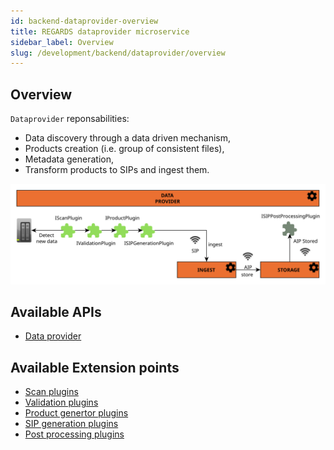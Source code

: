 ```yaml
---
id: backend-dataprovider-overview
title: REGARDS dataprovider microservice
sidebar_label: Overview
slug: /development/backend/dataprovider/overview
---
```



## Overview

`Dataprovider` reponsabilities:

* Data discovery through a data driven mechanism,
* Products creation (i.e. group of consistent files),
* Metadata generation,
* Transform products to SIPs and ingest them.

![Data provider plugins](/schemas/microservices/dataprovider.svg)

## Available APIs

* [Data provider](api)

## Available Extension points

* [Scan plugins](plugins/scan)
* [Validation plugins](plugins/validation)
* [Product genertor plugins](plugins/product)
* [SIP generation plugins](plugins/sip-generation)
* [Post processing plugins](plugins/post-processing)
